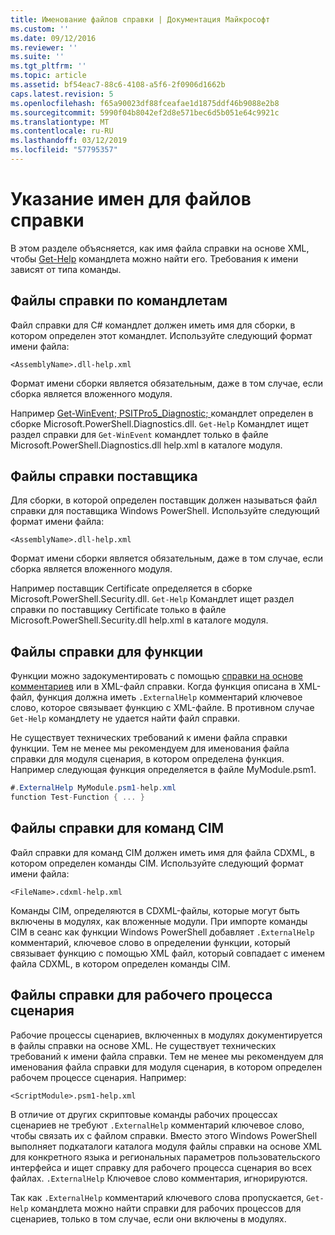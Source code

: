 ```yaml
---
title: Именование файлов справки | Документация Майкрософт
ms.custom: ''
ms.date: 09/12/2016
ms.reviewer: ''
ms.suite: ''
ms.tgt_pltfrm: ''
ms.topic: article
ms.assetid: bf54eac7-88c6-4108-a5f6-2f0906d1662b
caps.latest.revision: 5
ms.openlocfilehash: f65a90023df88fceafae1d1875ddf46b9088e2b8
ms.sourcegitcommit: 5990f04b8042ef2d8e571bec6d5b051e64c9921c
ms.translationtype: MT
ms.contentlocale: ru-RU
ms.lasthandoff: 03/12/2019
ms.locfileid: "57795357"
---
```

# <a name="naming-help-files"></a>Указание имен для файлов справки

В этом разделе объясняется, как имя файла справки на основе XML, чтобы [Get-Help](/powershell/module/Microsoft.PowerShell.Core/Get-Help) командлета можно найти его. Требования к имени зависят от типа команды.

## <a name="cmdlet-help-files"></a>Файлы справки по командлетам

Файл справки для C# командлет должен иметь имя для сборки, в котором определен этот командлет. Используйте следующий формат имени файла:

```
<AssemblyName>.dll-help.xml
```

Формат имени сборки является обязательным, даже в том случае, если сборка является вложенного модуля.

Например [Get-WinEvent; PSITPro5_Diagnostic; ](/powershell/module/Microsoft.PowerShell.Diagnostics/Get-WinEvent) командлет определен в сборке Microsoft.PowerShell.Diagnostics.dll. `Get-Help` Командлет ищет раздел справки для `Get-WinEvent` командлет только в файле Microsoft.PowerShell.Diagnostics.dll help.xml в каталоге модуля.

## <a name="provider-help-files"></a>Файлы справки поставщика

Для сборки, в которой определен поставщик должен называться файл справки для поставщика Windows PowerShell. Используйте следующий формат имени файла:

```
<AssemblyName>.dll-help.xml
```

Формат имени сборки является обязательным, даже в том случае, если сборка является вложенного модуля.

Например поставщик Certificate определяется в сборке Microsoft.PowerShell.Security.dll. `Get-Help` Командлет ищет раздел справки по поставщику Certificate только в файле Microsoft.PowerShell.Security.dll help.xml в каталоге модуля.

## <a name="function-help-files"></a>Файлы справки для функции

Функции можно задокументировать с помощью [справки на основе комментариев](/powershell/module/microsoft.powershell.core/about/about_comment_based_help) или в XML-файл справки. Когда функция описана в XML-файл, функция должна иметь `.ExternalHelp` комментарий ключевое слово, которое связывает функцию с XML-файле. В противном случае `Get-Help` командлету не удается найти файл справки.

Не существует технических требований к имени файла справки функции. Тем не менее мы рекомендуем для именования файла справки для модуля сценария, в котором определена функция. Например следующая функция определяется в файле MyModule.psm1.

```csharp
#.ExternalHelp MyModule.psm1-help.xml
function Test-Function { ... }
```

## <a name="cim-command-help-files"></a>Файлы справки для команд CIM

Файл справки для команд CIM должен иметь имя для файла CDXML, в котором определен команды CIM. Используйте следующий формат имени файла:

```
<FileName>.cdxml-help.xml
```

Команды CIM, определяются в CDXML-файлы, которые могут быть включены в модулях, как вложенные модули. При импорте команды CIM в сеанс как функции Windows PowerShell добавляет `.ExternalHelp` комментарий, ключевое слово в определении функции, который связывает функцию с помощью XML файл, который совпадает с именем файла CDXML, в котором определен команды CIM.

## <a name="script-workflow-help-files"></a>Файлы справки для рабочего процесса сценария

Рабочие процессы сценариев, включенных в модулях документируется в файлы справки на основе XML. Не существует технических требований к имени файла справки. Тем не менее мы рекомендуем для именования файла справки для модуля сценария, в котором определен рабочем процессе сценария. Например:

```
<ScriptModule>.psm1-help.xml
```

В отличие от других скриптовые команды рабочих процессах сценариев не требуют `.ExternalHelp` комментарий ключевое слово, чтобы связать их с файлом справки. Вместо этого Windows PowerShell выполняет подкаталоги каталога модуля файлы справки на основе XML для конкретного языка и региональных параметров пользовательского интерфейса и ищет справку для рабочего процесса сценария во всех файлах. `.ExternalHelp` Ключевое слово комментария, игнорируются.

Так как `.ExternalHelp` комментарий ключевого слова пропускается, `Get-Help` командлета можно найти справки для рабочих процессов для сценариев, только в том случае, если они включены в модулях.